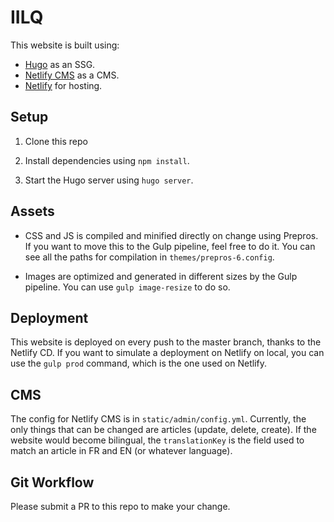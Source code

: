 # IILQ

This website is built using:

- [Hugo](https://gohugo.io/) as an SSG.
- [Netlify CMS](https://www.netlifycms.org/) as a CMS.
- [Netlify](https://www.netlify.com/) for hosting.

## Setup

1) Clone this repo

2) Install dependencies using ```npm install```.

3) Start the Hugo server using ```hugo server```.

## Assets

- CSS and JS is compiled and minified directly on change using Prepros. If you want to move this to the Gulp pipeline, feel free to do it. You can see all the paths for compilation in ```themes/prepros-6.config```.

- Images are optimized and generated in different sizes by the Gulp pipeline. You can use ```gulp image-resize``` to do so.

## Deployment

This website is deployed on every push to the master branch, thanks to the Netlify CD. If you want to simulate a deployment on Netlify on local, you can use the ```gulp prod``` command, which is the one used on Netlify.

## CMS

The config for Netlify CMS is in ```static/admin/config.yml```. Currently, the only things that can be changed are articles (update, delete, create). If the website would become bilingual, the ```translationKey``` is the field used to match an article in FR and EN (or whatever language).

## Git Workflow

Please submit a PR to this repo to make your change.